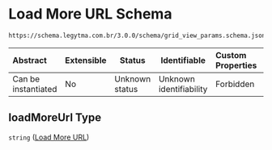 # Load More URL Schema

```txt
https://schema.legytma.com.br/3.0.0/schema/grid_view_params.schema.json#/properties/loadMoreUrl
```




| Abstract            | Extensible | Status         | Identifiable            | Custom Properties | Additional Properties | Access Restrictions | Defined In                                                                                      |
| :------------------ | ---------- | -------------- | ----------------------- | :---------------- | --------------------- | ------------------- | ----------------------------------------------------------------------------------------------- |
| Can be instantiated | No         | Unknown status | Unknown identifiability | Forbidden         | Allowed               | none                | [grid_view_params.schema.json\*](../schema/grid_view_params.schema.json) |

## loadMoreUrl Type

`string` ([Load More URL](grid_view_params-properties-load-more-url.md))
